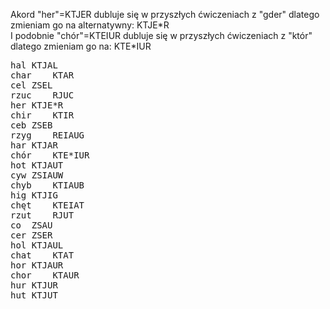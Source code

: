 Akord "her"=KTJER dubluje się w przyszłych ćwiczeniach z "gder" dlatego zmieniam go na alternatywny: KTJE\*R  
I podobnie "chór"=KTEIUR dubluje się w przyszłych ćwiczeniach z "któr" dlatego zmieniam go na: KTE\*IUR
<pre>
hal	KTJAL
char	KTAR
cel	ZSEL
rzuc	RJUC
her	KTJE*R
chir	KTIR
ceb	ZSEB
rzyg	REIAUG
har	KTJAR
chór	KTE*IUR
hot	KTJAUT
cyw	ZSIAUW
chyb	KTIAUB
hig	KTJIG
chęt	KTEIAT
rzut	RJUT
co	ZSAU
cer	ZSER
hol	KTJAUL
chat	KTAT
hor	KTJAUR
chor	KTAUR
hur	KTJUR
hut	KTJUT
</pre>
